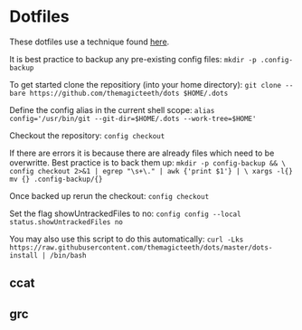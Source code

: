 # Dotfiles
These dotfiles use a technique found [here](https://developer.atlassian.com/blog/2016/02/best-way-to-store-dotfiles-git-bare-repo/).

It is best practice to backup any pre-existing config files:
`mkdir -p .config-backup`

To get started clone the repositiory (into your home directory):
`git clone --bare https://github.com/themagicteeth/dots $HOME/.dots`

Define the config alias in the current shell scope:
`alias config='/usr/bin/git --git-dir=$HOME/.dots --work-tree=$HOME'`

Checkout the repository:
`config checkout`
 
If there are errors it is because there are already files which need to be overwritte.
Best practice is to back them up:
`mkdir -p config-backup && \
config checkout 2>&1 | egrep "\s+\." | awk {'print $1'} | \
xargs -l{} mv {} .config-backup/{}`

Once backed up rerun the checkout:
`config checkout`

Set the flag showUntrackedFiles to no:
`config config --local status.showUntrackedFiles no`

You may also use this script to do this automatically:
`curl -Lks https://raw.githubusercontent.com/themagicteeth/dots/master/dots-install | /bin/bash`

## ccat

## grc


